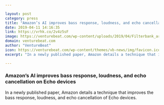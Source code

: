 ```yaml
---

layout: post
category: press
title: "Amazon’s AI improves bass response, loudness, and echo cancellation on Echo devices"
date: 2019-04-11 14:16:35
link: https://vrhk.co/2v4z5sF
image: https://venturebeat.com/wp-content/uploads/2019/04/Filterbank_architecture.png._CB467153366_.png?w=1200&strip=all
domain: venturebeat.com
author: "VentureBeat"
icon: https://venturebeat.com/wp-content/themes/vb-news/img/favicon.ico
excerpt: "In a newly published paper, Amazon details a technique that improves the bass response, loudness, and echo cancellation of Echo devices."

---
```


### Amazon’s AI improves bass response, loudness, and echo cancellation on Echo devices

In a newly published paper, Amazon details a technique that improves the bass response, loudness, and echo cancellation of Echo devices.